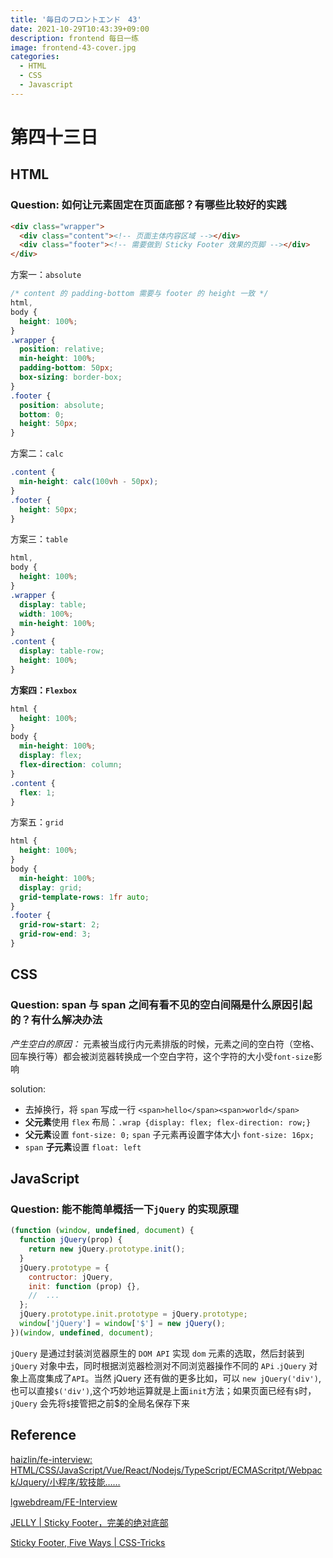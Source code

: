 ```yaml
---
title: '毎日のフロントエンド　43'
date: 2021-10-29T10:43:39+09:00
description: frontend 每日一练
image: frontend-43-cover.jpg
categories:
  - HTML
  - CSS
  - Javascript
---
```


# 第四十三日

## HTML

### **Question:** 如何让元素固定在页面底部？有哪些比较好的实践

```html
<div class="wrapper">
  <div class="content"><!-- 页面主体内容区域 --></div>
  <div class="footer"><!-- 需要做到 Sticky Footer 效果的页脚 --></div>
</div>
```

方案一：`absolute`

```css
/* content 的 padding-bottom 需要与 footer 的 height 一致 */
html,
body {
  height: 100%;
}
.wrapper {
  position: relative;
  min-height: 100%;
  padding-bottom: 50px;
  box-sizing: border-box;
}
.footer {
  position: absolute;
  bottom: 0;
  height: 50px;
}
```

方案二：`calc`

```css
.content {
  min-height: calc(100vh - 50px);
}
.footer {
  height: 50px;
}
```

方案三：`table`

```css
html,
body {
  height: 100%;
}
.wrapper {
  display: table;
  width: 100%;
  min-height: 100%;
}
.content {
  display: table-row;
  height: 100%;
}
```

**方案四：`Flexbox`**

```css
html {
  height: 100%;
}
body {
  min-height: 100%;
  display: flex;
  flex-direction: column;
}
.content {
  flex: 1;
}
```

方案五：`grid`

```css
html {
  height: 100%;
}
body {
  min-height: 100%;
  display: grid;
  grid-template-rows: 1fr auto;
}
.footer {
  grid-row-start: 2;
  grid-row-end: 3;
}
```

## CSS

### **Question:** span 与 span 之间有看不见的空白间隔是什么原因引起的？有什么解决办法

_产生空白的原因：_ 元素被当成行内元素排版的时候，元素之间的空白符（空格、回车换行等）都会被浏览器转换成一个空白字符，这个字符的大小受`font-size`影响

solution:

- 去掉换行，将 `span` 写成一行 `<span>hello</span><span>world</span>`
- **父元素**使用 `flex` 布局：`.wrap {display: flex; flex-direction: row;}`
- **父元素**设置 `font-size: 0;` `span` 子元素再设置字体大小 `font-size: 16px;`
- `span` **子元素**设置 `float: left`

## JavaScript

### **Question:** 能不能简单概括一下`jQuery` 的实现原理

```js
(function (window, undefined, document) {
  function jQuery(prop) {
    return new jQuery.prototype.init();
  }
  jQuery.prototype = {
    contructor: jQuery,
    init: function (prop) {},
    //  ...
  };
  jQuery.prototype.init.prototype = jQuery.prototype;
  window['jQuery'] = window['$'] = new jQuery();
})(window, undefined, document);
```

`jQuery` 是通过封装浏览器原生的 `DOM API` 实现 `dom` 元素的选取，然后封装到 `jQuery` 对象中去，同时根据浏览器检测对不同浏览器操作不同的 `APi` .`jQuery` 对象上高度集成了`API`。当然 jQuery 还有做的更多比如，可以 `new jQuery('div')`,也可以直接`$('div')`,这个巧妙地运算就是上面`init`方法；如果页面已经有`$`时，`jQuery` 会先将`$`接管把之前$的全局名保存下来

## Reference

[haizlin/fe-interview: HTML/CSS/JavaScript/Vue/React/Nodejs/TypeScript/ECMAScritpt/Webpack/Jquery/小程序/软技能……](https://github.com/haizlin/fe-interview)

[lgwebdream/FE-Interview ](https://github.com/lgwebdream/FE-Interview)

[JELLY | Sticky Footer，完美的绝对底部](https://jelly.jd.com/article/6006b1045b6c6a01506c87e3)

[Sticky Footer, Five Ways | CSS-Tricks](https://css-tricks.com/couple-takes-sticky-footer/)
